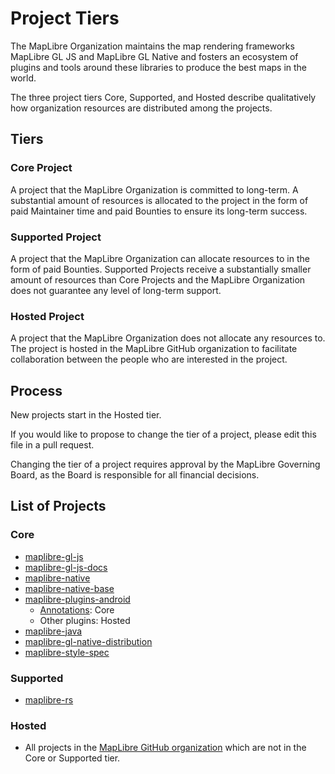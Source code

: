 # Project Tiers

The MapLibre Organization maintains the map rendering frameworks MapLibre GL JS and MapLibre GL Native and fosters an ecosystem of plugins and tools around these libraries to produce the best maps in the world.

The three project tiers Core, Supported, and Hosted describe qualitatively how organization resources are distributed among the projects.

## Tiers

### Core Project

A project that the MapLibre Organization is committed to long-term. A substantial amount of resources is allocated to the project in the form of paid Maintainer time and paid Bounties to ensure its long-term success.

### Supported Project

A project that the MapLibre Organization can allocate resources to in the form of paid Bounties. Supported Projects receive a substantially smaller amount of resources than Core Projects and the MapLibre Organization does not guarantee any level of long-term support.

### Hosted Project

A project that the MapLibre Organization does not allocate any resources to. The project is hosted in the MapLibre GitHub organization to facilitate collaboration between the people who are interested in the project.

## Process

New projects start in the Hosted tier.

If you would like to propose to change the tier of a project, please edit this file in a pull request.

Changing the tier of a project requires approval by the MapLibre Governing Board, as the Board is responsible for all financial decisions.

## List of Projects

### Core

* [maplibre-gl-js](https://github.com/maplibre/maplibre-gl-js)
* [maplibre-gl-js-docs](https://github.com/maplibre/maplibre-gl-js-docs)
* [maplibre-native](https://github.com/maplibre/maplibre-native)
* [maplibre-native-base](https://github.com/maplibre/maplibre-native-base)
* [maplibre-plugins-android](https://github.com/maplibre/maplibre-plugins-android)
  * [Annotations](https://github.com/maplibre/maplibre-plugins-android/tree/main/plugin-annotation): Core
  * Other plugins: Hosted
* [maplibre-java](https://github.com/maplibre/maplibre-java)
* [maplibre-gl-native-distribution](https://github.com/maplibre/maplibre-gl-native-distribution)
* [maplibre-style-spec](https://github.com/maplibre/maplibre-style-spec)

### Supported

* [maplibre-rs](https://github.com/maplibre/maplibre-rs)

### Hosted

* All projects in the [MapLibre GitHub organization](https://github.com/maplibre/) which are not in the Core or Supported tier.
